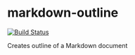 # markdown-outline
[![Build Status](https://travis-ci.org/Bravo555/markdown-outline.svg?branch=master)](https://travis-ci.org/Bravo555/markdown-outline)

Creates outline of a Markdown document
